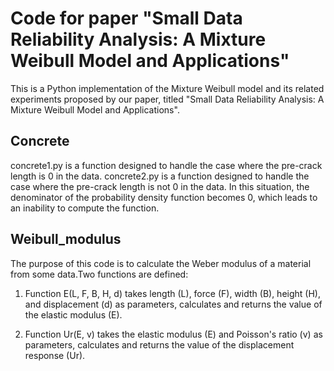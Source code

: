 # Code for paper "Small Data Reliability Analysis: A Mixture Weibull Model and Applications"
This is a Python implementation of the Mixture Weibull model and its related experiments proposed by our paper, titled "Small Data Reliability Analysis: A Mixture Weibull Model and Applications".

## Concrete
concrete1.py is a function designed to handle the case where the pre-crack length is 0 in the data. concrete2.py is a function designed to handle the case where the pre-crack length is not 0 in the data. In this situation, the denominator of the probability density function becomes 0, which leads to an inability to compute the function.

## Weibull_modulus
The purpose of this code is to calculate the Weber modulus of a material from some data.Two functions are defined:

1. Function E(L, F, B, H, d) takes length (L), force (F), width (B), height (H), and displacement (d) as parameters, calculates and returns the value of the elastic modulus (E).

2. Function Ur(E, v) takes the elastic modulus (E) and Poisson's ratio (v) as parameters, calculates and returns the value of the displacement response (Ur).

